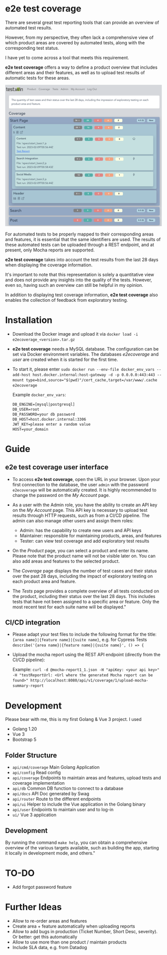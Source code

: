 # e2e test coverage 

There are several great test reporting tools that can provide an overview of automated test results. 

However, from my perspective, they often lack a comprehensive view of which product areas are covered by automated tests, along with the corresponding test status. 

I have yet to come across a tool that meets this requirement.

**e2e test coverage** offers a way to define a product overview that includes different areas and their features, as well as to upload test results of automatic tests for these areas.

![e2e test coverage](e2e-test-coverage.png "e2e test coverage")

For automated tests to be properly mapped to their corresponding areas and features, it is essential that the same identifiers are used. The results of these automated tests can be uploaded through a REST endpoint, and at present, only Mocha reports are supported.

**e2e test coverage** takes into account the test results from the last 28 days when displaying the coverage information.

It's important to note that this representation is solely a quantitative view and does not provide any insights into the quality of the tests. However, even so, having such an overview can still be helpful in my opinion.

In addition to displaying test coverage information, **e2e test coverage** also enables the collection of feedback from exploratory testing.

# Installation
* Download the Docker image and upload it via ```docker load -i e2ecoverage_<version>.tar.gz```

* **e2e test coverage** needs a MySQL database. The configuration can be set via Docker environment variables. The databases *e2ecoverage* and *user* are created when it is started for the first time.

* To start it, please enter ```sudo docker run --env-file docker_env_vars --add-host host.docker.internal:host-gateway -d -p 0.0.0.0:443:443 --mount type=bind,source="$(pwd)"/cert_cache,target=/var/www/.cache e2ecoverage```

  Example ```docker_env_vars```:
  ```
  DB_ENGINE=[mysql|postgresql]
  DB_USER=root
  DB_PASSWORD=your db password
  DB_HOST=host.docker.internal:3306
  JWT_KEY=please enter a random value
  HOST=your_domain
  ```
  
# Guide 

## **e2e test coverage** user interface
* To access **e2e test coverage**, open the URL in your browser. Upon your first connection to the database, the user ```admin``` with the password ```e2ecoverage``` will be automatically created. It is highly recommended to change the password on the *My Account* page.

* As a user with the Admin role, you have the ability to create an API key on the *My Account* page. This API key is necessary to upload test results through HTTP requests, such as from a CI/CD pipeline. The admin can also manage other users and assign them roles:

  * Admin: has the capability to create new users and API keys
  * Maintainer: responsible for maintaining products, areas, and features
  * Tester: can view test coverage and add exploratory test results

* On the *Product* page, you can select a product and enter its name. Please note that the product name will not be visible later on. You can also add areas and features to the selected product.

* The *Coverage* page displays the number of test cases and their status over the past 28 days, including the impact of exploratory testing on each product area and feature. 

* The *Tests* page provides a complete overview of all tests conducted on the product, including their status over the last 28 days. This includes tests that have not been assigned to a specific area or feature. Only the most recent test for each suite name will be displayed."

## CI/CD integration
* Please adapt your test files to include the following format for the title: ```{area name}|{feature name}|{suite name}```, e.g. for Cypress Tests ```describe('{area name}|{feature name}|{suite name}', () => {```
* Upload the mocha report using the REST API endpoint (directly from the CI/CD pipeline):

  Example:
  ```curl -d @mocha-report1_1.json -H "apiKey: <your api key>" -H "testReportUrl: <Url where the generated Mocha report can be found>" http://localhost:8080/api/v1/coverage/1/upload-mocha-summary-report```

# Development
Please bear with me, this is my first Golang & Vue 3 project. I used

* Golang 1.20
* Vue 3
* Bootstrap 5

## Folder Structure
* ```api/cmd/coverage``` Main Golang Application
* ```api/config``` Read config
* ```api/coverage``` Endpoints to maintain areas and features, upload tests and coverage implementation
* ```api/db``` Common DB function to connect to a database
* ```api/docs``` API Doc generated by Swag
* ```api/router``` Route to the different endpoints
* ```api/ui``` Helper to include the Vue application in the Golang binary
* ```api/user``` Endpoints to maintain user and to log-in
* ```ui/``` Vue 3 application

## Development 
By running the command ```make help```, you can obtain a comprehensive overview of the various targets available, such as building the app, starting it locally in development mode, and others."

# TO-DO
- Add forgot password feature

# Further Ideas
- Allow to re-order areas and features
- Create area + feature automatically when uploading reports
- Allow to add bugs in production (Ticket Number, Short Desc, severity). Or better: get this automatically
- Allow to use more than one product / maintain products
- Include SLA data, e.g. from Datadog